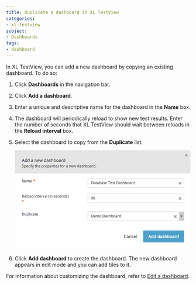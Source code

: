 ```yaml
---
title: Duplicate a dashboard in XL TestView
categories:
- xl-testview
subject:
- Dashboards
tags:
- dashboard
---
```


In XL TestView, you can add a new dashboard by copying an existing dashboard. To do so:

1. Click **Dashboards** in the navigation bar.
2. Click **Add a dashboard**.
3. Enter a unique and descriptive name for the dashboard in the **Name** box.
3. The dashboard will periodically reload to show new test results. Enter the number of seconds that XL TestView should wait between reloads in the **Reload interval** box.
4. Select the dashboard to copy from the **Duplicate** list.

    ![Duplicate a dashboard](images/duplicate-a-dashboard.png)

5. Click **Add dashboard** to create the dashboard. The new dashboard appears in edit mode and you can add tiles to it.

For information about customizing the dashboard, refer to [Edit a dashboard](/xl-testview/how-to/edit-a-dashboard.html).
